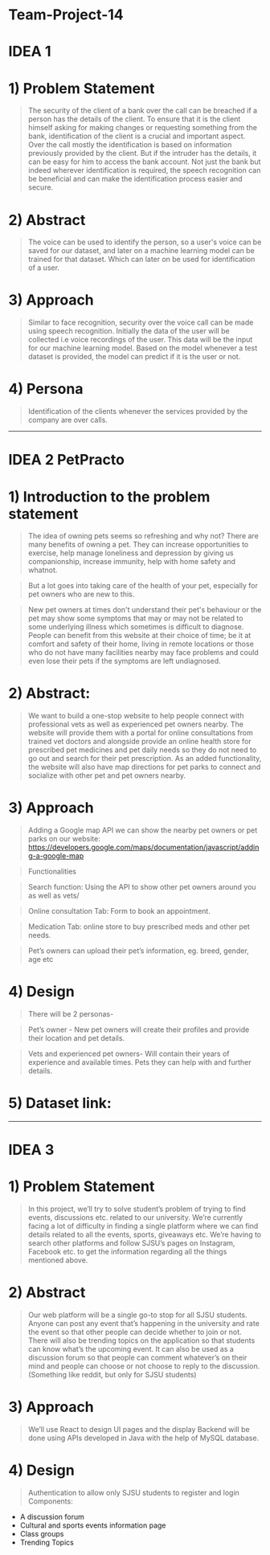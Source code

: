 # Team-Project-14

# IDEA 1

# 1) Problem Statement
> The security of the client  of a bank over the call can be breached if a person has the details of the client. To ensure that it is the client himself asking for making changes or requesting something from the bank, identification of the client is a crucial and important aspect. Over the call mostly the identification is based on information previously provided by the client. But if the intruder has the details, it can be easy for him to access the bank account. Not just the bank but indeed wherever identification is required, the speech recognition can be beneficial and can make the identification process easier and secure. 

# 2) Abstract
> The voice can be used to identify the person, so a user's voice can be saved for our dataset, and later on a machine learning model can be trained for that dataset. Which can later on be used for identification of a user.

# 3) Approach
> Similar to face recognition, security over the voice call can be made using speech recognition. 
> Initially the data of the user will be collected i.e voice recordings of the user.
> This data will be the input for our machine learning model. 
> Based on the model whenever a test dataset is provided, the model can predict if it is the user or not.

# 4) Persona
> Identification of the clients whenever the services provided by the company are over calls.


------------------------------------------------------------------------------------------------------------------

# IDEA 2 PetPracto

# 1) Introduction to the problem statement

> The idea of owning pets seems so refreshing and why not? There are many benefits of owning a pet. They can increase opportunities to exercise, help manage loneliness and depression by giving us companionship, increase immunity, help with home safety and whatnot.

> But a lot goes into taking care of the health of your pet, especially for pet owners who are new to this.

> New pet owners at times don't understand their pet's behaviour or the pet may show some symptoms that may or may not be related to some underlying illness which sometimes is difficult to diagnose. 
> People can benefit from this website at their choice of time; be it at comfort and safety of their home, living in remote locations or those who do not have many facilities nearby may face problems and could even lose their pets if the symptoms are left undiagnosed.


# 2) Abstract:
> We want to build a one-stop website to help people connect with professional vets as well as experienced pet owners nearby. The website will provide them with a portal for online consultations from trained vet doctors and alongside provide an online health store for prescribed pet medicines and pet daily needs so they do not need to go out and search for their pet prescription. As an added functionality, the website will also have map directions for pet parks to connect and socialize with other pet and pet owners nearby.


# 3) Approach
> Adding a Google map API we can show the nearby pet owners or pet parks on our website: https://developers.google.com/maps/documentation/javascript/adding-a-google-map

> Functionalities

> Search function:
> Using the API to show other pet owners around you as well as vets/

> Online consultation Tab:
> Form to book an appointment.

> Medication Tab:
> online store to buy prescribed meds and other pet needs.

> Pet’s owners can upload their pet’s information, eg. breed, gender, age etc


# 4) Design 
> There will be 2 personas-

> Pet’s owner -
> New pet owners will create their profiles and provide their location and pet details.


> Vets and experienced pet owners-
> Will contain their years of experience and available times. Pets they can help with and further details.


# 5) Dataset link:


------------------------------------------------------------------------------------------------------------------

# IDEA 3

# 1) Problem Statement
> In this project, we’ll try to solve student’s problem of trying to find events, discussions etc. related to our university. We’re currently facing a lot of difficulty in finding a single platform where we can find details related to all the events, sports, giveaways etc. We’re having to search other platforms and follow SJSU’s pages on Instagram, Facebook etc. to get the information regarding all the things mentioned above.

# 2) Abstract
> Our web platform will be a single go-to stop for all SJSU students. Anyone can post any event that’s happening in the university and rate the event so that other people can decide whether to join or not. There will also be trending topics on the application so that students can know what’s the upcoming event. It can also be used as a discussion forum so that people can comment whatever’s on their mind and people can choose or not choose to reply to the discussion. (Something like reddit, but only for SJSU students)

# 3) Approach
>	We’ll use React to design UI pages and the display
>	Backend will be done using APIs developed in Java with the help of MySQL database.

# 4) Design
>	Authentication to allow only SJSU students to register and login
> Components:
-	A discussion forum
-	Cultural and sports events information page
-	Class groups
-	Trending Topics 
